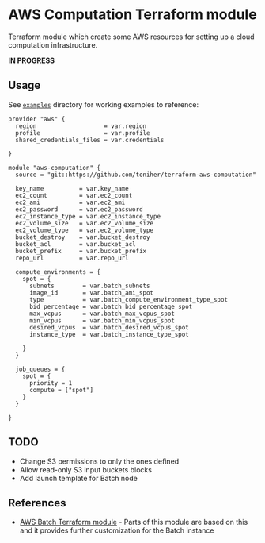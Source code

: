 # AWS Computation Terraform module

Terraform module which create some AWS resources for setting up a cloud computation infrastructure.

**IN PROGRESS**

## Usage

See [`examples`](https://github.com/toniher/terraform-aws-computation/tree/master/examples) directory for working examples to reference:


```hcl
provider "aws" {
  region                   = var.region
  profile                  = var.profile
  shared_credentials_files = var.credentials

}

module "aws-computation" {
  source = "git::https://github.com/toniher/terraform-aws-computation"

  key_name          = var.key_name
  ec2_count         = var.ec2_count
  ec2_ami           = var.ec2_ami
  ec2_password      = var.ec2_password
  ec2_instance_type = var.ec2_instance_type
  ec2_volume_size   = var.ec2_volume_size
  ec2_volume_type   = var.ec2_volume_type
  bucket_destroy    = var.bucket_destroy
  bucket_acl        = var.bucket_acl
  bucket_prefix     = var.bucket_prefix
  repo_url          = var.repo_url

  compute_environments = {
    spot = {
      subnets        = var.batch_subnets
      image_id       = var.batch_ami_spot
      type           = var.batch_compute_environment_type_spot
      bid_percentage = var.batch_bid_percentage_spot
      max_vcpus      = var.batch_max_vcpus_spot
      min_vcpus      = var.batch_min_vcpus_spot
      desired_vcpus  = var.batch_desired_vcpus_spot
      instance_type  = var.batch_instance_type_spot

    }
  }

  job_queues = {
    spot = {
      priority = 1
      compute = ["spot"]
    }
  }

}
```

## TODO

* Change S3 permissions to only the ones defined
* Allow read-only S3 input buckets blocks
* Add launch template for Batch node

## References

* [AWS Batch Terraform module](https://registry.terraform.io/modules/terraform-aws-modules/batch/) - Parts of this module are based on this and it provides further customization for the Batch instance
